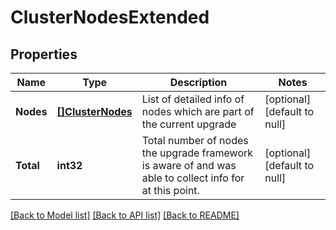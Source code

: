 # ClusterNodesExtended

## Properties
Name | Type | Description | Notes
------------ | ------------- | ------------- | -------------
**Nodes** | [**[]ClusterNodes**](ClusterNodes.md) | List of detailed info of nodes which are part of the current upgrade | [optional] [default to null]
**Total** | **int32** | Total number of nodes the upgrade framework is aware of and was able to collect info for at this point. | [optional] [default to null]

[[Back to Model list]](../README.md#documentation-for-models) [[Back to API list]](../README.md#documentation-for-api-endpoints) [[Back to README]](../README.md)


